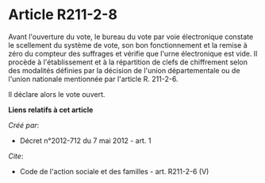 # Article R211-2-8

Avant l'ouverture du vote, le bureau du vote par voie électronique constate le scellement du système de vote, son bon
fonctionnement et la remise à zéro du compteur des suffrages et vérifie que l'urne électronique est vide. Il procède à
l'établissement et à la répartition de clefs de chiffrement selon des modalités définies par la décision de l'union
départementale ou de l'union nationale mentionnée par l'article R. 211-2-6. 

Il déclare alors le vote ouvert.

**Liens relatifs à cet article**

_Créé par_:

  - Décret n°2012-712 du 7 mai 2012 - art. 1

_Cite_:

  - Code de l'action sociale et des familles - art. R211-2-6 (V)
